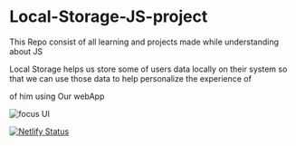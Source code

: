 # Local-Storage-JS-project
This Repo consist of all learning and projects made while understanding about JS 

Local Storage helps us store some of users data locally on their system so that we can use those data to help personalize  the experience of 

of him using Our webApp


![focus UI](https://user-images.githubusercontent.com/113116498/226255692-215b5f4f-5344-4049-a455-79341fcaf130.PNG)

[![Netlify Status](https://api.netlify.com/api/v1/badges/dbaf230b-5992-4763-9043-1b7463bf3364/deploy-status)](https://app.netlify.com/sites/focus-today12/deploys)

